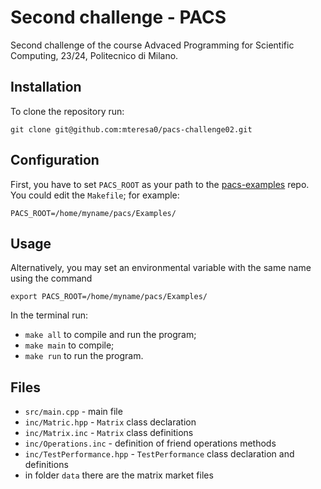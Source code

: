 # Second challenge - PACS
Second challenge of the course Advaced Programming for Scientific Computing, 23/24, Politecnico di Milano.

## Installation 
To clone the repository run:
```
git clone git@github.com:mteresa0/pacs-challenge02.git
```

## Configuration
First, you have to set `PACS_ROOT` as your path to the [pacs-examples]() repo. You could edit the `Makefile`; for example:
```
PACS_ROOT=/home/myname/pacs/Examples/
```

## Usage
Alternatively, you may set an environmental variable with the same name using the command 
```
export PACS_ROOT=/home/myname/pacs/Examples/ 
```

In the terminal run:
- `make all` to compile and run the program;
- `make main` to compile;
- `make run` to run the program.

## Files
- `src/main.cpp` - main file
- `inc/Matric.hpp` - `Matrix` class declaration
- `inc/Matrix.inc` - `Matrix` class definitions
- `inc/Operations.inc` - definition of friend operations methods
- `inc/TestPerformance.hpp` - `TestPerformance` class declaration and definitions
- in folder `data` there are the matrix market files



